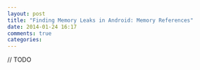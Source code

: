 ```yaml
---
layout: post
title: "Finding Memory Leaks in Android: Memory References"
date: 2014-01-24 16:17
comments: true
categories: 
---
```

// TODO